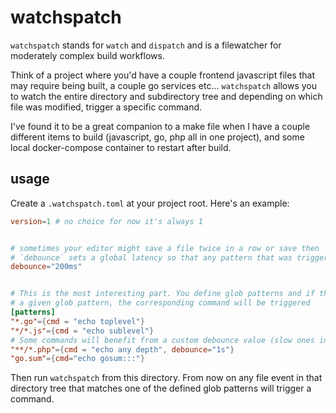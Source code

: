 # watchspatch

`watchspatch` stands for `watch` and `dispatch` and is a filewatcher for moderately complex build workflows.

Think of a project where you'd have a couple frontend javascript files that may require being built, a couple go services etc... `watchspatch` allows you to watch the entire directory and subdirectory tree and depending on which file was modified, trigger a specific command.

I've found it to be a great companion to a make file when I have a couple different items to build (javascript, go, php all in one project), and some local docker-compose container to restart after build.

## usage

Create a `.watchspatch.toml` at your project root. Here's an example:

```toml
version=1 # no choice for now it's always 1


# sometimes your editor might save a file twice in a row or save then `touch` it, triggering more events than wanted.
# `debounce` sets a global latency so that any pattern that was triggered can't be retriggered within `debounce` time of the previous event.
debounce="200ms"


# This is the most interesting part. You define glob patterns and if the file that got changed matches
# a given glob pattern, the corresponding command will be triggered
[patterns]
"*.go"={cmd = "echo toplevel"}
"*/*.js"={cmd = "echo sublevel"}
# Some commands will benefit from a custom debounce value (slow ones in general are a good fit here)
"**/*.php"={cmd = "echo any depth", debounce="1s"}
"go.sum"={cmd="echo gosum:::"}
```

Then run `watchspatch` from this directory. From now on any file event in that directory tree that matches one of the defined glob patterns will trigger a command.
